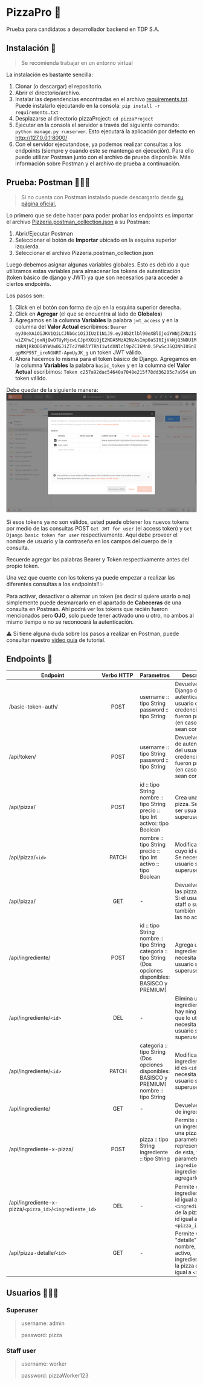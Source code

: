 # PizzaPro 🍕
Prueba para candidatos a desarrollador backend en TDP S.A.


## Instalación 💾
> Se recomienda trabajar en un entorno virtual

La instalación es bastante sencilla:
1. Clonar (o descargar) el repositorio.
2. Abrir el directorio/archivo.
3. Instalar las dependencias encontradas en el archivo [requirements.txt](requirements.txt). Puede instalarlo ejecutando en la consola: ```pip install -r requirements.txt```
4. Desplazarse al directorio pizzaProject: ```cd pizzaProject```
5. Ejecutar en la consola el servidor a través del siguiente comando: ```python manage.py runserver```. Esto ejecutará la aplicación por defecto en http://127.0.0.1:8000/
6. Con el servidor ejecutandose, ya podemos realizar consultas a los endpoints (siempre y cuando este se mantenga en ejecución). Para ello puede utilizar Postman junto con el archivo de prueba disponible. Más información sobre Postman y el archivo de prueba a continuación.


## Prueba: Postman 👨🏼‍🚀
> Si no cuenta con Postman instalado puede descargarlo desde [su página oficial.](https://www.postman.com/downloads/)

Lo primero que se debe hacer para poder probar los endpoints es importar el archivo [Pizzeria.postman_collection.json](Pizzeria.postman_collection.json) a su Postman:

1. Abrir/Ejecutar Postman
2. Seleccionar el botón de **Importar** ubicado en la esquina superior izquierda.
3. Seleccionar el archivo Pizzeria.postman_collection.json

Luego debemos asignar algunas variables globales. Esto es debido a que utilizamos estas variables para almacenar los tokens de autenticación (token básico de django y JWT) ya que son necesarios para acceder a ciertos endpoints.

Los pasos son:
1. Click en el botón con forma de ojo en la esquina superior derecha.
2. Click en **Agregar** (el que se encuentra al lado de **Globales**)
3. Agregamos en la columna **Variables** la palabra ```jwt_access``` y en la columna del **Valor Actual** escribimos: ```Bearer eyJ0eXAiOiJKV1QiLCJhbGciOiJIUzI1NiJ9.eyJ0b2tlbl90eXBlIjoiYWNjZXNzIiwiZXhwIjoxNjQwOTUyMjcwLCJpYXQiOjE2NDA5MzA2NzAsImp0aSI6IjVkNjQ3NDU1MzNkNjRkODI4YWUwOGJiZTc2YWRlYTRhIiwidXNlcl9pZCI6Mn0.5PwScJSQ3NhI0SnIgpMKP95T_iroNGNRT-ApmUyJK_g``` un token JWT válido.
4. Ahora hacemos lo misma para el token básico de Django.  Agregamos en la columna **Variables** la palabra ```basic_token``` y en la columna del **Valor Actual** escribimos: ```Token c257a92dac54640a7048e215f78dd36205c7a954``` un token válido.

Debe quedar de la siguiente manera:
![Imagen de ejemplo](multimedia/variables.png)

Si esos tokens ya no son válidos, usted puede obtener los nuevos tokens por medio de las consultas POST ```Get JWT for user``` (el access token) y ```Get Django basic token for user``` respectivamente. Aquí debe proveer el nombre de usuario y la contraseña en los campos del cuerpo de la consulta.

Recuerde agregar las palabras Bearer y Token respectivamente antes del propio token.

Una vez que cuente con los tokens ya puede empezar a realizar las diferentes consultas a los endpoints!!✨

Para activar, desactivar o alternar un token (es decir si quiere usarlo o no) simplemente puede desmarcarlo en el apartado de **Cabeceras** de una consulta en Postman. Ahí podrá ver los tokens que recién fueron mencionados pero **OJO**, solo puede tener activado uno u otro, no ambos al mismo tiempo o no se reconocerá la autenticación.

⚠️ Si tiene alguna duda sobre los pasos a realizar en Postman, puede consultar nuestro [video guía](multimedia/video_guia.mp4) de tutorial.


## Endpoints 🚪
| Endpoint                                            | Verbo&nbsp;HTTP&nbsp; | Parametros | Descripción |
|---------------------------------------------------------|:----------:|------------|-------------|
| /basic-token-auth/                                      | POST       | username :: tipo String <br/> password :: tipo String| Devuelve el token Django de autenticación del usuario cuyas credenciales fueron proveidas (en caso de que sean correctas).|
| /api/token/                                             | POST       | username :: tipo String <br/> password :: tipo String| Devuelve el JWT de autenticación del usuario cuyas credenciales fueron proveidas (en caso de que sean correctas).|
| /api/pizza/                                             | POST       | id :: tipo String<br/> nombre :: tipo String<br/> precio :: tipo Int<br/> activo:: tipo Boolean| Crea una nueva pizza. Se necesita ser usuario staff o superuser.|
| /api/pizza/`<id>`                                       | PATCH      | nombre :: tipo String<br/> precio :: tipo Int<br/> activo :: tipo Boolean| Modifica la pizza cuyo id es `<id>`. Se necesita ser usuario staff o superuser.|
| /api/pizza/                                             | GET        | - | Devuelve todas las pizzas activas. Si el usuario es staff o superuser, también devuelve las no activas.|
| /api/ingrediente/                                       | POST       | id :: tipo String<br/> nombre :: tipo String<br/> categoria :: tipo String (Dos opciones disponibles: BASISCO y PREMIUM)| Agrega un nuevo ingrediente. Se necesita ser usuario staff o superuser.|
| /api/ingrediente/`<id>`                                 | DEL        | - | Elimina un ingrediente si no hay ninguna pizza que lo utilice. Se necesita ser usuario staff o superuser.|
| /api/ingrediente/`<id>`                                 | PATCH      | categoria :: tipo String (Dos opciones disponibles: BASISCO y PREMIUM)<br/> nombre :: tipo String| Modifica el ingrediente cuyo id es `<id>`. Se necesita ser usuario staff o superuser.|
| /api/ingrediente/                                       | GET        | - | Devuelve la lista de ingredientes.|
| /api/ingrediente-x-pizza/                               | POST       | pizza :: tipo String <br/> ingrediente :: tipo String| Permite agregar un ingrediente a una pizza. El parametro `pizza` representa el id de esta, y el parametro `ingrediente` el ingrediente para agregarle.|
| /api/ingrediente-x-pizza/`<pizza_id>`/`<ingrediente_id>`| DEL      | - | Permite quitar el ingrediente (con id igual a `<ingrediente_id>`) de la pizza (con id igual a `<pizza_id>`).|
| /api/pizza-detalle/`<id>`                               | GET        | - | Permite ver el "detalle" (id, nombre, precio, activo, ingredientes) de la pizza con id igual a `<id>`|


## Usuarios 👨🏽‍💻

### Superuser
> username: admin
> 
> password: pizza

### Staff user
>username: worker
>
>password: pizzaWorker123